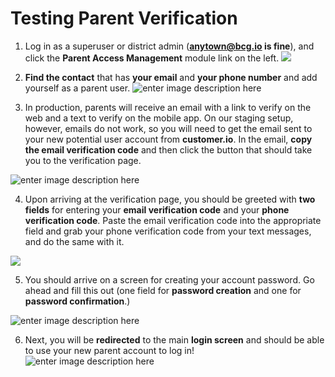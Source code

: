 # Testing Parent Verification

1. Log in as a superuser or district admin (**anytown@bcg.io is fine**), and click the **Parent Access Management** module link on the left.
![
](https://lh3.googleusercontent.com/6GeyF80T_US54b46kn_KD3HWp5a1Alh3hxkxSKbnizuJB84x248oz5bWVVrrRrnvmWnXon-DD8g "Parent Access Management")

2. **Find the contact** that has **your email** and **your phone number** and add yourself as a parent user.
![enter image description here](https://lh3.googleusercontent.com/GhNcLdVi_17M5m-Wt70g1i_4-Vl60rYD9SH6KTz7ZRf3gijtOrq7f_BALgggFOjlY6u1VCdno0s)


3. In production, parents will receive an email with a link to verify on the web and a text to verify on the mobile app. On our staging setup, however, emails do not work, so you will need to get the email sent to your new potential user account from **customer.io**. In the email, **copy the email verification code** and then click the button that should take you to the verification page.

![enter image description here](https://lh3.googleusercontent.com/1ttvAMyT4areVXdvi343pW6lXbx86zYKh3dsKTjCtY40F7bN_y40FE99AecdaHZMqYBKmUlFeqM)


4. Upon arriving at the verification page, you should be greeted with **two fields** for entering your **email verification code** and your **phone verification code**.  Paste the email verification code into the appropriate field and grab your phone verification code from your text messages, and do the same with it.

![
](https://lh3.googleusercontent.com/dOHbisHTNP4mizxvnhxyVnThlCXrSv_dNESqzcMITYBVnQWjuF3ZFD4KE_rFnntmqLXlo9A1HO8 "Verification Home")

5. You should arrive on a screen for creating your account password. Go ahead and fill this out (one field for **password creation** and one for **password confirmation**.)

![enter image description here](https://lh3.googleusercontent.com/68Khft5uLlP4sEMCNw_t1NxCMHqeaRAPt7pb4c4mbul-fwz0t9gGNwTtIyuDwge5DxxYY3Tp6tw)

6. Next, you will be **redirected** to the main **login screen** and should be able to use your new parent account to log in!
![enter image description here](https://lh3.googleusercontent.com/gYsGYJ7GFJTretWHMo6IG2sNJsOtPW4nkCO_yQUzev01WyqHlDI0PEes9N13gsH7H8fYzqMadvw)

